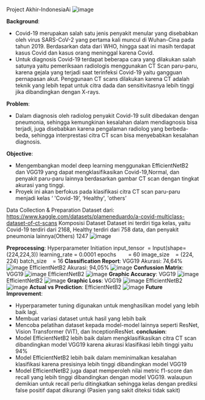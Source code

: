 Project Akhir-IndonesiaAi
![image](https://github.com/fenchi-riti/Covid-Multiclass-Classification-form-CT-scan-images-EfficientNetB2-VGG19-/assets/72839436/b58517f3-6e34-4126-aa15-852f01833897)

**Background**: 
- Covid-19 merupakan salah satu jenis penyakit menular yang disebabkan oleh virus SARS-CoV-2 yang pertama kali muncul di Wuhan-Cina pada tahun 2019. Berdasarkan data dari WHO, hingga saat ini masih terdapat kasus Covid dan kasus orang meninggal karena Covid.
- Untuk diagnosis Covid-19 terdapat beberapa cara yang dilakukan salah satunya yaitu pemeriksaan radiologis menggunakan CT Scan paru-paru, karena gejala yang terjadi saat terinfeksi Covid-19 yaitu gangguan pernapasan akut. Penggunaan CT scans dilakukan karena CT adalah teknik yang lebih tepat untuk citra dada dan sensitivitasnya lebih tinggi jika dibandingkan dengan X-rays.

**Problem**:
- Dalam diagnosis oleh radiolog penyakit Covid-19 sulit dibedakan dengan pneumonia, sehingga kemungkinan kesalahan dalam mendiagnosis bisa terjadi, juga disebabkan karena pengalaman radiolog yang berbeda-beda, sehingga interprestasi citra CT scan bisa menyebabkan kesalahan diagnosis.

**Objective**:
- Mengembangkan model deep learning menggunakan  EfficientNetB2 dan VGG19 yang dapat mengklasifikasikan Covid-19,Normal, dan penyakit paru-paru  lainnya berdasarkan gambar CT scan  dengan  tingkat akurasi yang tinggi.
- Proyek ini akan berfokus pada klasifikasi citra CT scan paru-paru menjadi kelas ‘ 'Covid-19’, ‘Healthy',  'others’

Data Collection & Preparation
Dataset dari: https://www.kaggle.com/datasets/plameneduardo/a-covid-multiclass-dataset-of-ct-scans
Komposisi Dataset
Dataset ini terdiri tiga kelas, yaitu Covid-19 terdiri dari 2168, Healthy terdiri dari 758 data, dan penyakit pneumonia lainnya(Others) 1247 
![image](https://github.com/fenchi-riti/Covid-Multiclass-Classification-form-CT-scan-images-EfficientNetB2-VGG19-/assets/72839436/7bc01a99-c0d8-42bc-b9dd-93681cbf8423)

**Preprocessing**:
Hyperparameter Initiation
input_tensor  = Input(shape=(224,224,3))
learning_rate = 0.0001
epochs        = 60
image_size    = (224, 224)
batch_size    = 16
**Classification Report**:
VGG19 Akurasi: 74,64% ![image](https://github.com/fenchi-riti/Covid-Multiclass-Classification-form-CT-scan-images-EfficientNetB2-VGG19-/assets/72839436/b4d47bdc-5502-40b1-9f25-9d5669938479)
EfficientNetB2 Akurasi: 94,05% ![image](https://github.com/fenchi-riti/Covid-Multiclass-Classification-form-CT-scan-images-EfficientNetB2-VGG19-/assets/72839436/0d62417c-78c1-430d-91f1-a2c6e16fc597)
**Confussion Matrix**:
VGG19 ![image](https://github.com/fenchi-riti/Covid-Multiclass-Classification-form-CT-scan-images-EfficientNetB2-VGG19-/assets/72839436/4216a511-3392-482a-b687-abd38575dc37)
EfficientNetB2 ![image](https://github.com/fenchi-riti/Covid-Multiclass-Classification-form-CT-scan-images-EfficientNetB2-VGG19-/assets/72839436/94a897d1-778c-4d18-bcf1-35371bfd3ed9)
**Graphic Accuracy**:
VGG19 ![image](https://github.com/fenchi-riti/Covid-Multiclass-Classification-form-CT-scan-images-EfficientNetB2-VGG19-/assets/72839436/21f7e295-7a86-498b-82fd-ffb3b0997301)
EfficientNetB2 ![image](https://github.com/fenchi-riti/Covid-Multiclass-Classification-form-CT-scan-images-EfficientNetB2-VGG19-/assets/72839436/c87bd5e9-3e65-4306-9aa1-be21e7f6cf87)
**Graphic Loss**:
VGG19 ![image](https://github.com/fenchi-riti/Covid-Multiclass-Classification-form-CT-scan-images-EfficientNetB2-VGG19-/assets/72839436/200f5b50-cd47-4e13-b85c-aefd6143e06c)
EfficientNetB2 ![image](https://github.com/fenchi-riti/Covid-Multiclass-Classification-form-CT-scan-images-EfficientNetB2-VGG19-/assets/72839436/709624a8-9518-4c5b-a960-bc3ef276107c)
**Actual vs Prediction**:
EfficientNetB2 ![image](https://github.com/fenchi-riti/Covid-Multiclass-Classification-form-CT-scan-images-EfficientNetB2-VGG19-/assets/72839436/75b3c01c-27ab-4360-b1a3-40749805b103)
**Future Improvement**:
- Hyperparameter tuning digunakan untuk  menghasilkan model yang lebih baik lagi.
- Membuat variasi dataset untuk hasil yang lebih baik
- Mencoba pelatihan dataset kepada model-model lainnya seperti ResNet, Vision Transformer (ViT), dan InceptionResNet.
**conclusion**:
- Model EfficientNetB2  lebih baik dalam mengklasifikasikan citra CT scan dibandingkan model VGG19 karena akurasi klasifikasi lebih tinggi yaitu 94%
- Model EfficientNetB2 lebih baik dalam meminimalkan kesalahan klasifikasi karena presisinya lebih tinggi dibandingkan model VGG19
- Model EfficientNetB2 juga dapat memperoleh nilai metric f1-score dan recall yang lebih tinggi dibandingkan dengan model VGG19. walaupun demikian untuk recall perlu 
  ditingkatkan sehingga kelas dengan prediksi false positif dapat dikurangi (Pasien yang sakit diteksi tidak sakit)





